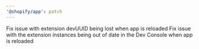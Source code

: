 ```yaml
---
'@shopify/app': patch
---
```


Fix issue with extension devUUID being lost when app is reloaded
Fix issue with the extension instances being out of date in the Dev Console when app is reloaded
